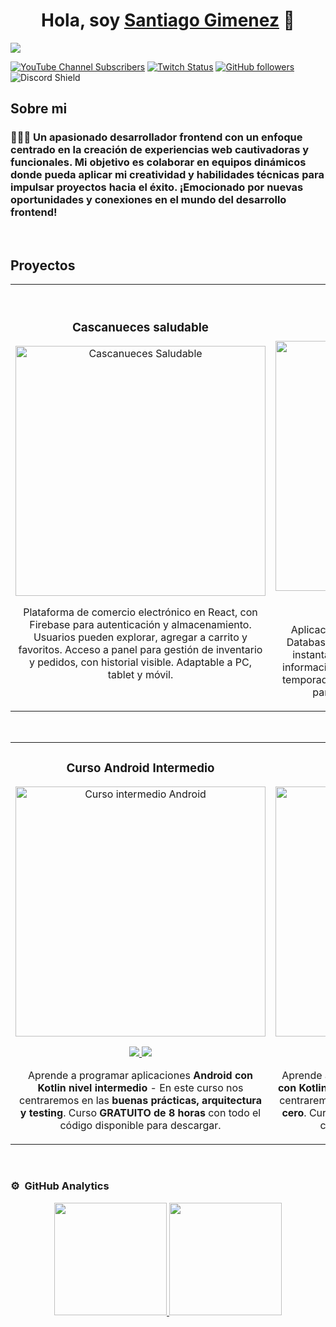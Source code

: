 <div align="center">
<h1 align="center">Hola, soy <a href="https://portfolio-santiago-gimenez.vercel.app">Santiago Gimenez</a> 👋</h1>
</div>
<img src="https://res.cloudinary.com/dcf9eqqgt/image/upload/v1713355130/portafolio/frontend_developer_jyqyvp.png">

[![YouTube Channel Subscribers](https://img.shields.io/youtube/channel/subscribers/UCIjEgHA1vatSR2K4rfcdNRg?style=social)](https://youtube.com/aristidevs?sub_confirmation=1)
[![Twitch Status](https://img.shields.io/twitch/status/aristidevs?style=social)](https://www.twitch.tv/aristidevs)
[![GitHub followers](https://img.shields.io/github/followers/arisguimera?style=social)](https://github.com/ArisGuimera)
![Discord Shield](https://discordapp.com/api/guilds/807719549075980308/widget.png?style=shield)

## Sobre mi

<h3 align="start">👨🏻‍💻 Un apasionado desarrollador frontend con un enfoque centrado en la creación de experiencias web cautivadoras y funcionales. Mi objetivo es colaborar en equipos dinámicos donde pueda aplicar mi creatividad y habilidades técnicas para impulsar proyectos hacia el éxito. ¡Emocionado por nuevas oportunidades y conexiones en el mundo del desarrollo frontend!</h3>
 <br>

## Proyectos
<table>
<tr>
<td width="50%">
<h3 align="center">Cascanueces saludable</h3>
<div align="center">
<a href="https://github.com/ArisGuimera/Android-Expert" target="_blank"><img src="https://res.cloudinary.com/dcf9eqqgt/image/upload/v1710074924/portafolio/Captura_de_pantalla_2024-03-10_a_las_13.24.18_sl3awg.jpg" width="400" alt="Cascanueces Saludable"></a>
<p>

</p>
<p>Plataforma de comercio electrónico en React, con Firebase para autenticación y almacenamiento. Usuarios pueden explorar, agregar a carrito y favoritos. Acceso a panel para gestión de inventario y pedidos, con historial visible. Adaptable a PC, tablet y móvil.</p>
</div>
                                                                                      
</td>

<td width="50%">
               <br>
<h3 align="center">TMDB FILMS </h3>
<div align="center">                                       
<a href="https://github.com/ArisGuimera/SimpleAndroidMVVM" target="_blank"><img src="https://res.cloudinary.com/dcf9eqqgt/image/upload/v1710075299/portafolio/Captura_de_pantalla_2024-03-10_a_las_13.28.26_m2aae2.jpg" width="400" alt="Curso arquitectura MVVM"></a>
<br>
<p>
<a href="https://github.com/ArisGuimera/SimpleAndroidMVVM" target="_blank">
<img src="https://img.shields.io/badge/C%C3%93DIGO-80ffaa?style=for-the-badge&logo=github&logoColor=black">
</a>
<a href="https://youtu.be/hhhSMXi0R3E" target="_blank">
<img src="https://img.shields.io/badge/-Youtube-green?style=for-the-badge&color=3fFD7f">
</a>
</p>
</p>Aplicación web que utiliza la API de The Movie Database (TMDB). La interfaz ofrece búsquedas instantáneas, detalles completos de películas, información de reparto y, para series, una vista de temporadas y episodios. Desarrollado con Next.js,  para una experiencia de usuario ágil..</p>
</div>                                                             
</table>                                                                                 
</div>
<br>

<table>
<tr>
<td width="50%">
<h3 align="center">Curso Android Intermedio</h3>
<div align="center">
<a href="https://github.com/ArisGuimera/Android-Expert-Intermedio" target="_blank"><img src="https://i.imgur.com/V48W0sU.jpg" width="400" alt="Curso intermedio Android"></a>
<p>
<a href="https://github.com/ArisGuimera/Android-Expert-Intermedio" target="_blank">
<img src="https://img.shields.io/badge/CÓDIGO-ff9?style=for-the-badge&logo=github&logoColor=black">
</a>
<a href="https://youtu.be/UaR7GSNACsM" target="_blank">
<img src="https://img.shields.io/badge/-Youtube-green?style=for-the-badge&color=fbfc40">
</a>
</p>
<p>Aprende a programar aplicaciones <strong>Android con Kotlin nivel intermedio</strong> - En este curso nos centraremos en las <strong>buenas prácticas, arquitectura y testing</strong>. Curso <strong>GRATUITO de 8 horas</strong> con todo el código disponible para descargar.</p>
</div>
                                                                                      
</td>       

<td width="50%">
<h3 align="center">Curso Kotlin Multiplatform</h3>
<div align="center">
<a href="https://github.com/ArisGuimera/Curso-Kotlin-Multiplatform" target="_blank"><img src="https://i.imgur.com/nDDp1Ra.jpg" width="400" alt="Curso Kotlin Multiplatform"></a>
<p>
<a href="https://github.com/ArisGuimera/Curso-Kotlin-Multiplatform" target="_blank">
<img src="https://img.shields.io/badge/C%C3%93DIGO-cfaae0?style=for-the-badge&logo=github&logoColor=black">
</a>
<a href="https://youtube.com/playlist?list=PL8ie04dqq7_NUvBcMMosVRAbqZDWmRzX3&si=FdS-Z07ZFAUjDHAE" target="_blank">
<img src="https://img.shields.io/badge/-Youtube-green?style=for-the-badge&color=ff00f4">
</a>
</p>
<p>Aprende a programar aplicaciones <strong>multiplataform con Kotlin y Jetpack Compose</strong> - En este curso nos centraremos en dominar Kotlin Multiplatform <strong>desde cero</strong>. Curso <strong>GRATUITO</strong> (en desarrollo) con todo el código disponible para descargar.</p>
</div>
                                                                                      
</td>  
</table>                                                                                 
</div>
<br>

### ⚙️ &nbsp;GitHub Analytics

<p align="center">
<a href="https://github.com/ArisGuimera">
  <img height="180em" src="https://github-readme-stats-eight-theta.vercel.app/api?username=ArisGuimera&show_icons=true&theme=algolia&include_all_commits=true&count_private=true"/>
  <img height="180em" src="https://github-readme-stats-eight-theta.vercel.app/api/top-langs/?username=ArisGuimera&layout=compact&langs_count=8&theme=algolia"/>
</a>
</p>
